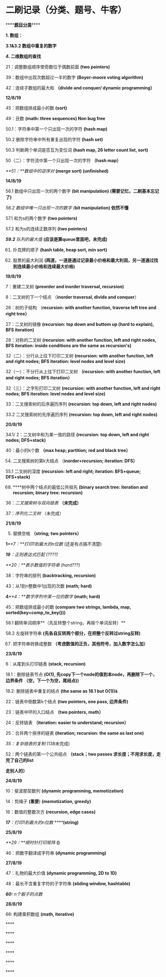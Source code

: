 # 二刷记录（分类、题号、牛客）

\*\*\*\*[**题目分类**](https://blog.csdn.net/shi923281339/article/details/73604605)\*\*\*\*

**1. 数组：**

**3.1&3.2 数组中重复的数字**

**4. 二维数组的查找**

21：调整数组顺序使奇数位于偶数前面 **\(two pointers\)**

39：数组中出现次数超过一半的数字 **\(Boyer-moore voting algorithm\)**

42：连续子数组的最大和 **（divide and conquer/ dynamic programming）**

**12/8/19**

45：把数组排成最小的数 **\(sort\)**

49：丑数 **\(math: three sequences\) Non bug free**

50.1：字符串中第一个只出现一次的字符 **\(hash map\)**

50.2 删除字符串中所有重复出现的字符 **\(hash set\)**

50.3 判断两个单词是否互为变位词 **\(hash map, 26 letter count list, sort\)**

50（二）：字符流中第一个只出现一次的字符 **（hash map）**

_**51：**数组中的逆序对_ **\(merge sort\) \(unfinished\)**

**14/8/19**

56.1 数组中只出现一次的两个数字 **\(bit manipulation\) \(需要记忆，二刷基本忘记了\)**

_56.2 数组中唯一只出现一次的数字 \(_**bit manipulation\) 依然不懂**

57.1 和为s的两个数字 **\(two pointers\)**

57.2 和为s的连续正数序列 **\(two pointers\)**

_**59.2** 队列的最大值_ **\(应该是算queue里面吧，未完成\)**

61. 扑克牌的顺子 **\(hash table, heap sort, min sort\)**

63. 股票的最大利润 **\(两道，一道是通过记录最小价格和最大利润，另一道通过找到连续最小价格和连续最大价格\)**

**19/8/19**

7：重建二叉树 **\(preorder and inorder traversal, recursion\)**

8：二叉树的下一个结点 （**inorder traversal, divide and conquer**）

26：树的子结构 （**recursion: with another function, traverse left tree and right tree）**

27：二叉树的镜像 **\(recursion: top down and buttom up \(hard to explain\), BFS iteration\)**

28：对称的二叉树 **\(recursion: with another function, left and right nodes, BFS iteration: inside conditions are the same as recursion's\)**

32（二）：分行从上往下打印二叉树 **\(recursion: with another function, left and right nodes; BFS iteration: level nodes and level size\)**

32（一）：不分行从上往下打印二叉树 **（recursion: with another function, left and right nodes; BFS iteration）**

32（三）：之字形打印二叉树 **\(recursion: with another function, left and right nodes; BFS iteration: level nodes and level size\)**

33：二叉搜索树的后序遍历序列 **\(recursion: top down, left and right nodes\)**

33.2 二叉搜索树的先序遍历序列 **\(recursion: top down, left and right nodes\)**

**20/8/19**

34.1/ 2：二叉树中和为某一值的路径 **\(recursion: top down, left and right nodes; DFS+stack\)**

40：最小的k个数 **（max heap; partition; red and black tree）**

54. 二叉搜索树的第k大结点 （**inorder+recursion; iteration: DFS）**

55.1 二叉树的深度 **\(recursion: left and right; iteration: BFS+queue; DFS+stack\)**

68. ****树中两个结点的最低公共祖先 **\(binary search tree: iteration and recursion; binary tree: recursion\)**

36：_二叉搜索树与双向链表_ **（未完成）**

37：_序列化二叉树_ （未完成）

**21/8/19**

5. 替换空格 **（string; two pointers）**

**1**_**7：**打印1到最大的n位数_ \(还是有点搞不清楚\)

_**19**：正则表达式匹配 \(????\)_

_**20：**表示数值的字符串 \(hard???\)_

38：字符串的排列 **\(backtracking, recursion\)**

43：从1到n整数中1出现的次数 **\(math; hard\)**

**4**_**4：**数字序列中某一位的数字_ **\(math; hard\)**

45：把数组排成最小的数 **\(compare two strings, lambda, map, sorted\(key=comp\_to\_key\(\)\)\)**

58.1 翻转单词顺序**（先反转整个string，再挨个单词反转）**

58.2 左旋转字符串 **\(先各自反转两个部分，在把整个反转过string反转\)**

67. 把字符串转换成整数 **（考虑数值的正负，其他符号，加入数字怎么加）**

**23/8/19**

6：从尾到头打印链表 **\(stack, recursion\)**

18.1：删除链表节点 **\(O\(1\), 先copy下一个node的值到本node，再删除下一个，边界条件 （空，下一个为空，尾结点\)\)**

18.2: 删除链表中重复的结点 **\(the same as 18.1 but O\(1\)\)à**

22：链表中倒数第k个结点 **\(two pointers, one pass, 边界条件\)**

23：链表中环的入口结点 **（two pointers, math）**

24：反转链表 **（iteration: easier to understand; recursion）**

25：合并两个排序的链表 **\(iteration; recursion: the same as last one\)**

_35：复杂链表的复制_ \(138未完成\)

52：两个链表的第一个公共结点 **（stack；two passes 求长度；不用求长度，走完了自己的list**

**走别人的）**

**24/8/19**

10：斐波那契数列 **\(dynamic programming, memotization\)**

14：剪绳子 **\(重要**\) **\(memotization, greedy\)**

16：数值的整数次方 **\(recursion, edge cases\)**

_**17**：打印1到最大的n位数 ****_**\(string\)**

**25/8/19**

_**29：**顺时针打印矩阵_ **\(\)**

46：把数字翻译成字符串 **\(dynamic programming\)**

**27/8/19**

47：礼物的最大价值 **\(dynamic programming, 2D to 1D\)**

48：最长不含重复字符的子字符串 **\(sliding window, hashtable\)**

_**60:** n个骰子的点数_

**28/8/19**

66: 构建乘积数组 **\(math, iterative\)**

\*\*\*\*

\*\*\*\*

\*\*\*\*

\*\*\*\*

\*\*\*\*

\*\*\*\*

